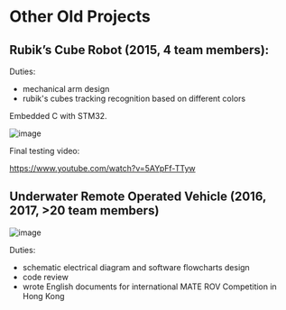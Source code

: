 # Other Old Projects
## Rubik’s Cube Robot (2015, 4 team members):
Duties: 
- mechanical arm design
- rubik's cubes tracking recognition based on different colors

Embedded C with STM32.

![image](https://user-images.githubusercontent.com/89890055/212587481-d6788f9e-8833-4c86-ab0e-600d0cf0a97e.png)


Final testing video:

https://www.youtube.com/watch?v=5AYpFf-TTyw

## Underwater Remote Operated Vehicle (2016, 2017, >20 team members)

![image](https://user-images.githubusercontent.com/89890055/212551290-41f59dc5-533e-4923-bb89-122bae66042f.png)

Duties: 
- schematic electrical diagram and software flowcharts design
- code review
- wrote English documents for international MATE ROV Competition in Hong Kong
